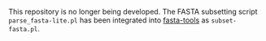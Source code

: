 This repository is no longer being developed. The FASTA subsetting script `parse_fasta-lite.pl` has been integrated into [fasta-tools](https://github.com/mfcovington/fasta-tools) as `subset-fasta.pl`.

